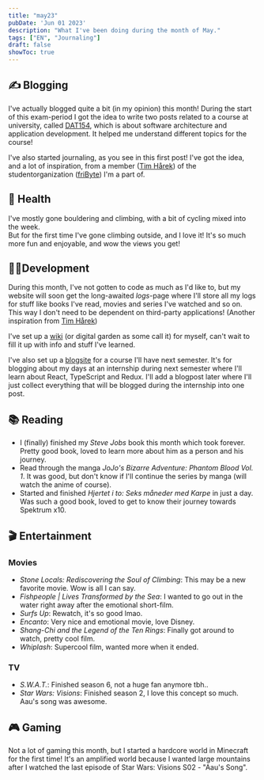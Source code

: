 ```yaml
---
title: "may23"
pubDate: 'Jun 01 2023'
description: "What I've been doing during the month of May."
tags: ["EN", "Journaling"]
draft: false
showToc: true
---
```


## ✍️ Blogging

I've actually blogged quite a bit (in my opinion) this month! During the start of this exam-period I got the idea to write two posts related to a course at university, called [DAT154](https://www.hvl.no/studier/studieprogram/emne/DAT154), which is about software architecture and application development. It helped me understand different topics for the course!

I've also started journaling, as you see in this first post! I've got the idea, and a lot of inspiration, from a member ([Tim Hårek](https://timharek.no/)) of the studentorganization ([friByte](https://fribyte.no)) I'm a part of. 

## 💪 Health

I've mostly gone bouldering and climbing, with a bit of cycling mixed into the week.  
But for the first time I've gone climbing outside, and I love it! It's so much more fun and enjoyable, and wow the views you get!

## 👨‍💻Development

During this month, I've not gotten to code as much as I'd like to, but my website will soon get the long-awaited *logs*-page where I'll store all my logs for stuff like books I've read, movies and series I've watched and so on. This way I don't need to be dependent on third-party applications! (Another inspiration from [Tim Hårek](https://timharek.no/))

I've set up a [wiki](https://wiki.kjelsrud.dev) (or digital garden as some call it) for myself, can't wait to fill it up with info and stuff I've learned.

I've also set up a [blogsite](https://pblog.kjelsrud.dev/) for a course I'll have next semester. It's for blogging about my days at an internship during next semester where I'll learn about React, TypeScript and Redux. I'll add a blogpost later where I'll just collect everything that will be blogged during the internship into one post.

## 📚 Reading

- I (finally) finished my *Steve Jobs* book this month which took forever. Pretty good book, loved to learn more about him as a person and his journey.
- Read through the manga *JoJo's Bizarre Adventure: Phantom Blood Vol. 1*. It was good, but don't know if I'll continue the series by manga (will watch the anime of course).
- Started and finished *Hjertet i to: Seks måneder med Karpe* in just a day. Was such a good book, loved to get to know their journey towards Spektrum x10. 

## 🎬 Entertainment

### Movies

- *Stone Locals: Rediscovering the Soul of Climbing*: This may be a new favorite movie. Wow is all I can say.
- *Fishpeople | Lives Transformed by the Sea*: I wanted to go out in the water right away after the emotional short-film.
- *Surfs Up*: Rewatch, it's so good lmao.
- *Encanto*: Very nice and emotional movie, love Disney.
- *Shang-Chi and the Legend of the Ten Rings*: Finally got around to watch, pretty cool film.
- *Whiplash*: Supercool film, wanted more when it ended.

### TV

- *S.W.A.T.*: Finished season 6, not a huge fan anymore tbh..
- *Star Wars: Visions*: Finished season 2, I love this concept so much. Aau's song was awesome.

## 🎮 Gaming

Not a lot of gaming this month, but I started a hardcore world in Minecraft for the first time! It's an amplified world because I wanted large mountains after I watched the last episode of Star Wars: Visions S02 - "Aau's Song". 